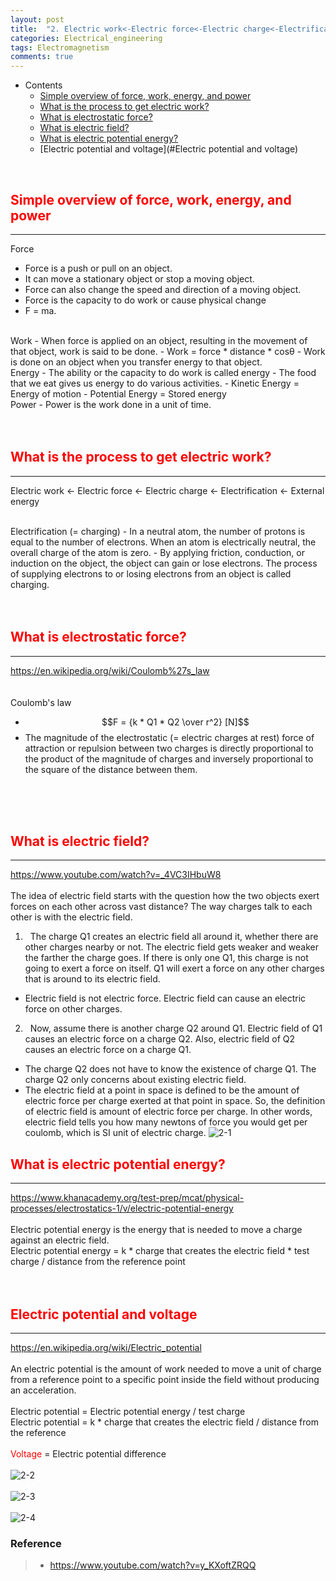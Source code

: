 ```yaml
---
layout: post
title:  "2. Electric work<-Electric force<-Electric charge<-Electrification<-External energy"
categories: Electrical_engineering
tags: Electromagnetism
comments: true
---
```


- Contents
	- [Simple overview of force, work, energy, and power](#simple-overview-of-force,-work,-energy,-and-power)   
	- [What is the process to get electric work?](#what-is-the-process-to-get-electric-work)
	- [What is electrostatic force?](#what-is-electrostatic-force)  
	- [What is electric field?](#what-is-electric-field)
	- [What is electric potential energy?](#what-is-electric-potential-energy)
	- [Electric potential and voltage](#Electric potential and voltage)
<br/>

## <span style="color:red">Simple overview of force, work, energy, and power</span>		
---  
Force
-	Force is a push or pull on an object.
-	It can move a stationary object or stop a moving object.
-	Force can also change the speed and direction of a moving object.
-	Force is the capacity to do work or cause physical change
-	F = ma.

<br/>
Work
-	When force is applied on an object, resulting in the movement of that object, work is said to be done.
-	Work = force * distance * cosθ
-	Work is done on an object when you transfer energy to that object.

<br/>
Energy
- The ability or the capacity to do work is called energy
  - The food that we eat gives us energy to do various activities.
- Kinetic Energy = Energy of motion
- Potential Energy = Stored energy

<br/>
Power
- Power is the work done in a unit of time.
<br/>
<br/>
<br/>

## <span style="color:red">What is the process to get electric work?</span>
---
Electric work <- Electric force <- Electric charge <- Electrification <- External energy

<br/>
Electrification (= charging)
- In a neutral atom, the number of protons is equal to the number of electrons. When an atom is electrically neutral, the overall charge of the atom is zero.
- By applying friction, conduction, or induction on the object, the object can gain or lose electrons. The process of supplying electrons to or losing electrons from an object is called charging.
<br/>
<br/>
<br/>

## <span style="color:red">What is electrostatic force?</span>
---
https://en.wikipedia.org/wiki/Coulomb%27s_law  
<br/>
<br/>
Coulomb's law
- $$F = {k * Q1 * Q2 \over r^2} [N]$$
- The magnitude of the electrostatic (= electric charges at rest) force of attraction or repulsion between two charges is directly proportional to the product of the magnitude of charges and inversely proportional to the square of the distance between them.
<br/>
<br/>
<br/>

## <span style="color:red">What is electric field?</span>
---
https://www.youtube.com/watch?v=_4VC3IHbuW8
<br/>
<br/>
The idea of electric field starts with the question how the two objects exert forces on each other across vast distance?
The way charges talk to each other is with the electric field.
1. &nbsp; The charge Q1 creates an electric field all around it, whether there are other charges nearby or not. The electric field gets weaker and weaker the farther the charge goes. If there is only one Q1, this charge is not going to exert a force on itself. Q1 will exert a force on any other charges that is around to its electric field.
- 	Electric field is not electric force. Electric field can cause an electric force on other charges.
2.	&nbsp; Now, assume there is another charge Q2 around Q1. Electric field of Q1 causes an electric force on a charge Q2. Also, electric field of Q2 causes an electric force on a charge Q1.
- The charge Q2 does not have to know the existence of charge Q1. The charge Q2 only concerns about existing electric field.
- The electric field at a point in space is defined to be the amount of electric force per charge exerted at that point in space. So, the definition of electric field is amount of electric force per charge. In other words, electric field tells you how many newtons of force you would get per coulomb, which is SI unit of electric charge.
![2-1](https://kohmbae.github.io/assets/img/Electrical_engineering/Electromagnetism/2-1.jpg)  

## <span style="color:red">What is electric potential energy?</span>
---
https://www.khanacademy.org/test-prep/mcat/physical-processes/electrostatics-1/v/electric-potential-energy
<br/>
<br/>
Electric potential energy is the energy that is needed to move a charge against an electric field.
<br/>
Electric potential energy = k * charge that creates the electric field * test charge / distance from the reference point
<br/>
<br/>
<br/>


## <span style="color:red">Electric potential and voltage</span>
---
https://en.wikipedia.org/wiki/Electric_potential
<br/>
<br/>
An electric potential is the amount of work needed to move a unit of charge from a reference point to a specific point inside the field without producing an acceleration.
<br/>
<br/>
Electric potential = Electric potential energy / test charge
<br/>
Electric potential = k * charge that creates the electric field / distance from the reference
<br/>
<br/>
<span style="color:red">Voltage</span> = Electric potential difference
<br/>
<br/>
![2-2](https://kohmbae.github.io/assets/img/Electrical_engineering/Electromagnetism/2-2.jpg)
<br/>
<br/>
![2-3](https://kohmbae.github.io/assets/img/Electrical_engineering/Electromagnetism/2-3.jpg)
<br/>
<br/>
![2-4](https://kohmbae.github.io/assets/img/Electrical_engineering/Electromagnetism/2-4.jpg)

### Reference  
> - https://www.youtube.com/watch?v=y_KXoftZRQQ
